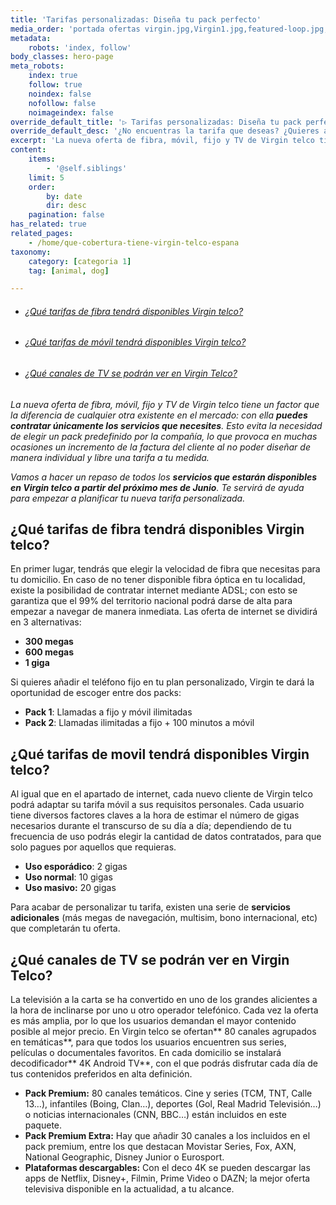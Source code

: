 ```yaml
---
title: 'Tarifas personalizadas: Diseña tu pack perfecto'
media_order: 'portada ofertas virgin.jpg,Virgin1.jpg,featured-loop.jpg,featured.jpg'
metadata:
    robots: 'index, follow'
body_classes: hero-page
meta_robots:
    index: true
    follow: true
    noindex: false
    nofollow: false
    noimageindex: false
override_default_title: '▷ Tarifas personalizadas: Diseña tu pack perfecto'
override_default_desc: '¿No encuentras la tarifa que deseas? ¿Quieres adaptar la oferta de fibra, móvil y TV según tus necesidades? En Virgin telco queremos darte la oportunidad de contratar solo aquellos servicios que precises. Descubre todas las combinaciones posibles ¿A qué esperas?'
excerpt: 'La nueva oferta de fibra, móvil, fijo y TV de Virgin telco tiene un factor que la diferencia de cualquier otra existente en el mercado: con ella puedes contratar únicamente los servicios que necesites...'
content:
    items:
        - '@self.siblings'
    limit: 5
    order:
        by: date
        dir: desc
    pagination: false
has_related: true
related_pages:
    - /home/que-cobertura-tiene-virgin-telco-espana
taxonomy:
    category: [categoria 1]
    tag: [animal, dog]

---
```


<!-- # Personaliza tu propia tarifa con Virgin telco -->

<!-- ![](Virgin1.jpg) -->
<!-- <div class="mb-5"></div> -->

<div class="links-list"></div>

* ######  <span class="magnet-link">[¿Qué tarifas de fibra tendrá disponibles Virgin telco?](#fibra)</span>
* ######  <span class="magnet-link">[¿Qué tarifas de móvil tendrá disponibles Virgin telco?](#movil)</span>
* ######  <span class="magnet-link">[¿Qué canales de TV se podrán ver en Virgin Telco?](#tv)</span>


<div class="mb-5"></div>

_La nueva oferta de fibra, móvil, fijo y TV de Virgin telco tiene un factor que la diferencia de cualquier otra existente en el mercado: con ella **puedes contratar únicamente los servicios que necesites**. Esto evita la necesidad de elegir un pack predefinido por la compañía, lo que provoca en muchas ocasiones un incremento de la factura del cliente al no poder diseñar de manera individual y libre una tarifa a tu medida._

_Vamos a hacer un repaso de todos los **servicios que estarán disponibles en Virgin telco a partir del próximo mes de Junio**. Te servirá de ayuda para empezar a planificar tu nueva tarifa personalizada._

<div class="mb-5"></div>

## <span id="fibra">¿Qué tarifas de fibra tendrá disponibles Virgin telco?</span>

En primer lugar, tendrás que elegir la velocidad de fibra que necesitas para tu domicilio. En caso de no tener disponible fibra óptica en tu localidad, existe la posibilidad de contratar internet mediante ADSL; con esto se garantiza que el 99% del territorio nacional podrá darse de alta para empezar a navegar de manera inmediata. Las oferta de internet se dividirá en 3 alternativas:

* **300 megas**
* **600 megas**
* **1 giga**

Si quieres añadir el teléfono fijo en tu plan personalizado, Virgin te dará la oportunidad de escoger entre dos packs:

* **Pack 1**: Llamadas a fijo y móvil ilimitadas
* **Pack 2**: Llamadas ilimitadas a fijo + 100 minutos a móvil

<div class="mb-5"></div>

## <span id="movil">¿Qué tarifas de movil tendrá disponibles Virgin telco?</span>

Al igual que en el apartado de internet, cada nuevo cliente de Virgin telco podrá adaptar su tarifa móvil a sus requisitos personales. Cada usuario tiene diversos factores claves a la hora de estimar el número de gigas necesarios durante el transcurso de su día a día; dependiendo de tu frecuencia de uso podrás elegir la cantidad de datos contratados, para que solo pagues por aquellos que requieras.

* **Uso esporádico**: 2 gigas
* **Uso normal**: 10 gigas
* **Uso masivo:** 20 gigas

Para acabar de personalizar tu tarifa, existen una serie de **servicios adicionales** (más megas de navegación, multisim, bono internacional, etc) que completarán tu oferta.

<div class="mb-5"></div>

## <span id="tv">¿Qué canales de TV se podrán ver en Virgin Telco?</span>

La televisión a la carta se ha convertido en uno de los grandes alicientes a la hora de inclinarse por uno u otro operador telefónico. Cada vez la oferta es más amplia, por lo que los usuarios demandan el mayor contenido posible al mejor precio. En Virgin telco se ofertan** 80 canales agrupados en temáticas**, para que todos los usuarios encuentren sus series, películas o documentales favoritos. En cada domicilio se instalará decodificador** 4K Android TV**, con el que podrás disfrutar cada día de tus contenidos preferidos en alta definición.

* **Pack Premium:** 80 canales temáticos. Cine y series (TCM, TNT, Calle 13…), infantiles (Boing, Clan…), deportes (Gol, Real Madrid Televisión…) o noticias internacionales (CNN, BBC…) están incluidos en este paquete.
* **Pack Premium Extra:** Hay que añadir 30 canales a los incluidos en el pack premium, entre los que destacan Movistar Series, Fox, AXN, National Geographic, Disney Junior o Eurosport.  
* **Plataformas descargables:** Con el deco 4K se pueden descargar las apps de Netflix, Disney+, Filmin, Prime Video o DAZN; la mejor oferta televisiva disponible en la actualidad, a tu alcance.





